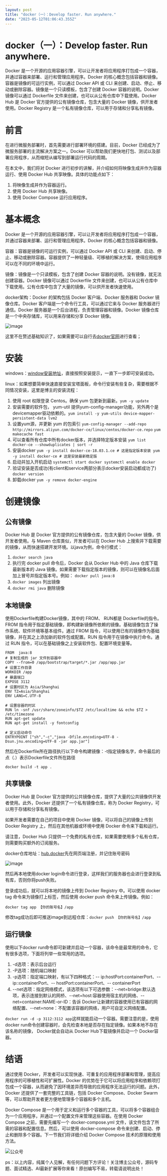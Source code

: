 ```yaml
---
layout: post
title: "docker（一）：Develop faster. Run anywhere."
date: "2023-05-12T01:06:43.355Z"
---
```

docker（一）：Develop faster. Run anywhere.
=======================================

Docker 是一个开源的应用容器引擎，可以让开发者将应用程序打包成一个容器，并通过容器来部署、运行和管理应用程序。Docker 的核心概念包括容器和镜像。容器是镜像的可运行实例，可以通过 Docker API 或 CLI 来创建、启动、停止、移动或删除容器。镜像是一个只读模板，包含了创建 Docker 容器的说明。Docker 镜像可以通过 Dockerfile 文件来创建，也可以从公有仓库中下载使用。Docker Hub 是 Docker 官方提供的公有镜像仓库，包含大量的 Docker 镜像，供开发者使用。Docker Registry 是一个私有镜像仓库，可以用于存储和分享私有镜像。

前言
==

在进行微服务部署时，首先需要进行部署环境的搭建。目前，Docker 已经成为了微服务部署的主流解决方案之一。Docker 可以帮助我们更快地打包、测试以及部署应用程序，从而缩短从编写到部署运行代码的周期。

在本文中，我们将对 Docker 进行初步的讲解，并介绍如何将映像生成并作为容器运行、使用 Docker Hub 共享映像。具体的功能点如下：

1.  将映像生成并作为容器运行。
2.  使用 Docker Hub 共享映像。
3.  使用 Docker Compose 运行应用程序。

基本概念
====

Docker 是一个开源的应用容器引擎，可以让开发者将应用程序打包成一个容器，并通过容器来部署、运行和管理应用程序。Docker 的核心概念包括容器和镜像。

容器：容器是镜像的可运行实例，可以通过 Docker API 或 CLI 来创建、启动、停止、移动或删除容器。容器提供了一种轻量级、可移植的解决方案，使得应用程序可以在不同的环境中运行。

镜像：镜像是一个只读模板，包含了创建 Docker 容器的说明。没有镜像，就无法创建容器。Docker 镜像可以通过 Dockerfile 文件来创建，也可以从公有仓库中下载使用。公有仓库中包含了大量的镜像，可以供开发者快速使用。

docker架构：Docker 的架构包括 Docker 客户端、Docker 服务器和 Docker 镜像仓库。Docker 客户端是一个命令行工具，可以通过它来与 Docker 服务器进行通信。Docker 服务器是一个后台进程，负责管理容器和镜像。Docker 镜像仓库是一个中央存储库，可以用来存储和分享 Docker 镜像。

![image](https://img2023.cnblogs.com/blog/1423484/202305/1423484-20230511171406981-915400332.jpg)

这里不在赘述基础知识了，如果需要可以自行去[docker官网](https://docs.docker.com/)进行查看；

安装
==

windows：[window安装地址](https://docs.docker.com/desktop/install/windows-install/)，直接按照安装提示，一直下一步即可安装成功。

linux：如果想要简单快速直接安装宝塔面板，命令行安装有些复杂，需要根据不同情况安装，这里是博主的安装流程：

1.  使用 root 权限登录 Centos。确保 yum 包更新到最新。`yum ‐y update`
2.  安装需要的软件包， yum-util 提供yum-config-manager功能，另外两个是devicemapper驱动依赖的。`yum install ‐y yum‐utils device‐mapper‐persistent‐data lvm2`
3.  设置yum源，并更新 yum 的包索引 `yum‐config‐manager ‐‐add‐repo http://mirrors.aliyun.com/docker‐ce/linux/centos/docker‐ce.repo` `yum makecache fast`
4.  可以查看所有仓库中所有docker版本，并选择特定版本安装 `yum list docker‐ce ‐‐showduplicates | sort ‐r`
5.  安装docker `yum ‐y install docker‐ce‐18.03.1.ce # 这是指定版本安装 yum ‐y install docker‐ce # 这是安装最新稳定版`
6.  启动并加入开机启动 `systemctl start docker systemctl enable docker`
7.  验证安装是否成功(有client和service两部分表示docker安装启动都成功了) `docker version`
8.  卸载docker `yum ‐y remove docker‐engine`

创建镜像
====

公有镜像
----

Docker Hub 是 Docker 官方提供的公有镜像仓库，包含大量的 Docker 镜像，供开发者使用。与 Maven 仓库类似，开发者可以在 Docker Hub 上搜索并下载需要的镜像，从而快速搭建开发环境。以java为例，命令行模式：

1.  `docker search java`
2.  执行完 docker pull 命令后，Docker 会从 Docker Hub 中的 Java 仓库下载最新版本的 Java 镜像。如果需要下载指定版本的镜像，则可以在镜像名后面加上冒号并指定版本号。例如： `docker pull java:8`
3.  `docker images` 列出镜像
4.  `docker rmi java` 删除镜像

本地镜像
----

使用Dockerfile构建Docker镜像，其中的 FROM、 RUN都是 Dockerfile的指令。 FROM 指令用于指定基础镜像，即构建新镜像所依赖的镜像。基础镜像包含了操作系统、软件环境等基本组件。通过 FROM 指令，可以使用已有的镜像作为基础镜像，并在其之上添加新的软件包或配置。RUN 指令用于在镜像中执行命令。通过 RUN 指令，可以在基础镜像之上安装软件包、配置环境变量等。

    FROM  java:8
    # 复制生成的 jar 文件到容器中
    COPY --from=0 /app/bootstrap/target/*.jar /app/app.jar
    # 设置工作目录
    WORKDIR /app
    # 暴露端口
    EXPOSE 3112
    # 设置时区为 Asia/Shanghai
    ENV TZ=Asia/Shanghai
    ENV LANG=C.UTF-8
    
    # 设置容器的时区
    RUN ln -snf /usr/share/zoneinfo/$TZ /etc/localtime && echo $TZ > /etc/timezone
    RUN apt-get update
    RUN apt-get install -y fontconfig
    
    # 定义启动命令
    ENTRYPOINT ["sh","-c","java -Dfile.encoding=UTF-8 -Dsun.jnu.encoding=UTF-8 -jar app.jar"]
    

然后在Dockerfile所在路径执行以下命令构建镜像：-t指定镜像名字，命令最后的点（.）表示Dockerfile文件所在路径

`docker build ‐t app .`

共享镜像
----

Docker Hub 是 Docker 官方提供的公共镜像仓库，提供了大量的公共镜像供开发者使用。此外，Docker 还提供了一个私有镜像仓库，称为 Docker Registry，可以用于存储和分享私有镜像。

如果开发者需要在自己的项目中使用 Docker 镜像，可以将自己的镜像上传到 Docker Registry 上，然后在其他机器或环境中使用 Docker 命令来下载和运行。

请注意，Docker Hub 只提供一个免费的私有仓库，如果需要使用多个私有仓库，则需要购买额外的订阅服务。

docker仓库地址：[hub.docker](https://hub.docker.com/)先在网页端注册，并记住账号密码

![image](https://img2023.cnblogs.com/blog/1423484/202305/1423484-20230511170630240-163378344.png)

然后再本地使用docker login命令进行登录，这样我们的服务器也会进行登录到私有库，否则你将push失败。

登录成功后，就可以将本地的镜像上传到 Docker Registry 中。可以使用 docker tag 命令来为镜像打上标签，然后使用 docker push 命令来上传镜像。例如：

`docker tag app 【你的账号名】/app`

修改tag成功后即可推送image到远程仓库：`docker push 【你的账号名】/app`

运行镜像
----

使用以下docker run命令即可新建并启动一个容器，该命令是最常用的命令，它有很多选项，下面将列举一些常用的选项。

1.  \-d选项：表示后台运行
2.  \-P选项：随机端口映射
3.  \-p选项：指定端口映射，有以下四种格式：-- ip:hostPort:containerPort、-- ip::containerPort、-- hostPort:containerPort、-- containerPort
4.  \--net选项：指定网络模式，该选项有以下可选参数：--net=bridge:默认选项，表示连接到默认的网桥、--net=host:容器使用宿主机的网络、--net=container:NAME-or-ID：告诉 Docker让新建的容器使用已有容器的网络配置、--net=none：不配置该容器的网络，用户可自定义网络配置。

`docker run ‐d ‐p 3112:3112 app`这样就能启动一个容器。需要注意的是，使用 docker run命令创建容器时，会先检查本地是否存在指定镜像。如果本地不存在该名称的镜像， Docker就会自动从 Docker Hub下载镜像并启动一个 Docker容器。

结语
==

通过使用 Docker，开发者可以实现快速、可重复的应用程序部署和管理，提高应用程序的可移植性和可扩展性。Docker 的优势在于它可以将应用程序和依赖项打包成一个容器，从而避免了因环境差异而导致的应用程序无法运行的问题。此外，Docker 还提供了一套完整的工具链，包括 Docker Compose、Docker Swarm 等，可以帮助开发者更方便地管理多个容器和多个主机。

Docker Compose 是一个用于定义和运行多个容器的工具，可以将多个容器组合为一个应用程序，并通过一个配置文件来管理这些容器。在使用 Docker Compose 之前，需要先编写一个 docker-compose.yml 文件，该文件包含了所需的容器和配置信息。然后，可以使用 docker-compose 命令来创建、启动、停止和删除多个容器。下一节我们将详细介绍 Docker Compose 技术的原理和使用方法。

![公众号](https://images.cnblogs.com/cnblogs_com/guoxiaoyu/1546113/o_230407095715_chitu_0.png)

ps：以上内容，纯属个人见解，有任何问题下方评论！关注博主公众号，源码专题、面试精选、AI最新扩展等你来看！原创编写不易，转载请说明出处！